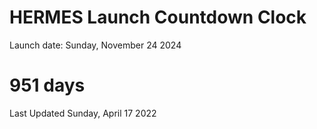 # HERMES Launch Countdown Clock

Launch date: Sunday, November 24 2024
# 951 days

Last Updated Sunday, April 17 2022